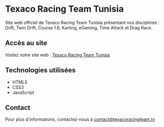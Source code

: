 # Texaco Racing Team Tunisia

Site web officiel de Texaco Racing Team Tunisia présentant nos disciplines : Drift, Twin Drift, Course 1.6, Karting, eGaming, Time Attack et Drag Race.

## Accès au site

Visitez notre site web : [Texaco Racing Team Tunisia](https://simoroui.github.io/Texacoracingteam)

## Technologies utilisées

- HTML5
- CSS3
- JavaScript

## Contact

Pour plus d'informations, contactez-nous à contact@texacoracingteam.tn 
